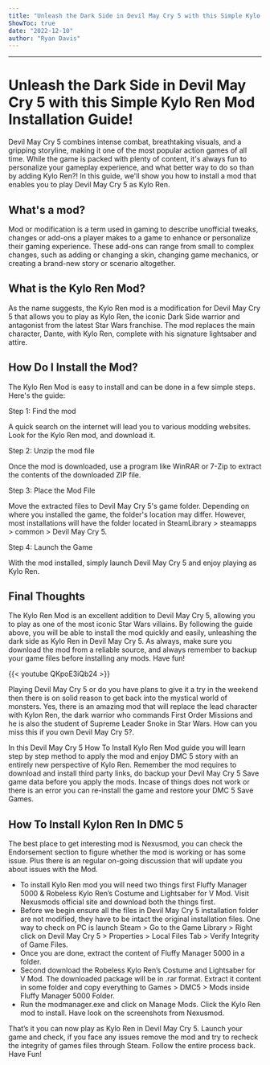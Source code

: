 ```yaml
---
title: "Unleash the Dark Side in Devil May Cry 5 with this Simple Kylo Ren Mod Installation Guide!"
ShowToc: true 
date: "2022-12-10"
author: "Ryan Davis"
---
```

*****
# Unleash the Dark Side in Devil May Cry 5 with this Simple Kylo Ren Mod Installation Guide!

Devil May Cry 5 combines intense combat, breathtaking visuals, and a gripping storyline, making it one of the most popular action games of all time. While the game is packed with plenty of content, it's always fun to personalize your gameplay experience, and what better way to do so than by adding Kylo Ren?! In this guide, we'll show you how to install a mod that enables you to play Devil May Cry 5 as Kylo Ren.

## What's a mod?

Mod or modification is a term used in gaming to describe unofficial tweaks, changes or add-ons a player makes to a game to enhance or personalize their gaming experience. These add-ons can range from small to complex changes, such as adding or changing a skin, changing game mechanics, or creating a brand-new story or scenario altogether.

## What is the Kylo Ren Mod?

As the name suggests, the Kylo Ren mod is a modification for Devil May Cry 5 that allows you to play as Kylo Ren, the iconic Dark Side warrior and antagonist from the latest Star Wars franchise. The mod replaces the main character, Dante, with Kylo Ren, complete with his signature lightsaber and attire.

## How Do I Install the Mod?

The Kylo Ren Mod is easy to install and can be done in a few simple steps. Here's the guide:

Step 1: Find the mod

A quick search on the internet will lead you to various modding websites. Look for the Kylo Ren mod, and download it.

Step 2: Unzip the mod file

Once the mod is downloaded, use a program like WinRAR or 7-Zip to extract the contents of the downloaded ZIP file.

Step 3: Place the Mod File

Move the extracted files to Devil May Cry 5's game folder. Depending on where you installed the game, the folder's location may differ. However, most installations will have the folder located in SteamLibrary > steamapps > common > Devil May Cry 5.

Step 4: Launch the Game

With the mod installed, simply launch Devil May Cry 5 and enjoy playing as Kylo Ren.

## Final Thoughts

The Kylo Ren Mod is an excellent addition to Devil May Cry 5, allowing you to play as one of the most iconic Star Wars villains. By following the guide above, you will be able to install the mod quickly and easily, unleashing the dark side as Kylo Ren in Devil May Cry 5. As always, make sure you download the mod from a reliable source, and always remember to backup your game files before installing any mods. Have fun!

{{< youtube QKpoE3iQb24 >}} 



Playing Devil May Cry 5 or do you have plans to give it a try in the weekend then there is on solid reason to get back into the mystical world of monsters. Yes, there is an amazing mod that will replace the lead character with Kylon Ren, the dark warrior who commands First Order Missions and he is also the student of Supreme Leader Snoke in Star Wars. How can you miss this if you own Devil May Cry 5?.
 
In this Devil May Cry 5 How To Install Kylo Ren Mod guide you will learn step by step method to apply the mod and enjoy DMC 5 story with an entirely new perspective of Kylo Ren. Remember the mod requires to download and install third party links, do backup your Devil May Cry 5 Save game data before you apply the mods. Incase of things does not work or there is an error you can re-install the game and restore your DMC 5 Save Games.
 
## How To Install Kylon Ren In DMC 5
 
The best place to get interesting mod is Nexusmod, you can check the Endorsement section to figure whether the mod is working or has some issue. Plus there is an regular on-going discussion that will update you about issues with the Mod.
 
- To install Kylo Ren mod you will need two things first Fluffy Manager 5000 & Robeless Kylo Ren’s Costume and Lightsaber for V Mod. Visit Nexusmods official site and download both the things first.
 - Before we begin ensure all the files in Devil May Cry 5 installation folder are not modified, they have to be intact the original installation files. One way to check on PC is launch Steam > Go to the Game Library > Right click on Devil May Cry 5 > Properties > Local Files Tab > Verify Integrity of Game Files.
 - Once you are done, extract the content of Fluffy Manager 5000 in a folder.
 - Second download the Robeless Kylo Ren’s Costume and Lightsaber for V Mod. The downloaded package will be in .rar format. Extract it content in some folder and copy everything to Games > DMC5 > Mods inside Fluffy Manager 5000 Folder.
 - Run the modmanager.exe and click on Manage Mods. Click the Kylo Ren mod to install. Have look on the screenshots from Nexusmod.

 
That’s it you can now play as Kylo Ren in Devil May Cry 5. Launch your game and check, if you face any issues remove the mod and try to recheck the integrity of games files through Steam. Follow the entire process back. Have Fun!




